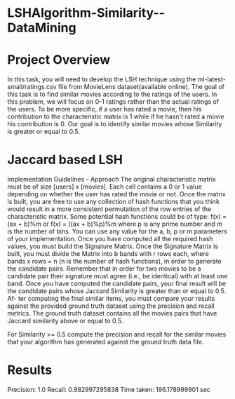 # LSHAlgorithm-Similarity--DataMining

# Project Overview

In this task, you will need to develop the LSH technique using the ml-latest-small/ratings.csv file from MovieLens dataset(available online). 
The goal of this task is to find similar movies according to the ratings of the users. 
In this problem, we will focus on 0-1 ratings rather than the actual ratings of the users. To be more specific, if a user has rated a movie, then his contribution to the characteristic matrix is 1 while if he hasn't rated a movie his contribution
is 0. Our goal is to identify similar movies whose Similarity is greater or equal to 0.5.

# Jaccard based LSH 
Implementation Guidelines - Approach
The original characteristic matrix must be of size [users] x [movies]. Each
cell contains a 0 or 1 value depending on whether the user has rated the movie
or not. Once the matrix is built, you are free to use any collection of hash
functions that you think would result in a more consistent permutation of the
row entries of the characteristic matrix.
Some potential hash functions could be of type:
f(x) = (ax + b)%m
or
f(x) = ((ax + b)%p)%m
where p is any prime number and m is the number of bins.
You can use any value for the a, b, p or m parameters of your
implementation.
Once you have computed all the required hash values, you must build the
Signature Matrix. Once the Signature Matrix is built, you must divide the
Matrix into b bands with r rows each, where bands x rows = n (n is the number
of hash functions), in order to generate the candidate pairs. Remember that in
order for two movies to be a candidate pair their signature must agree (i.e., be
identical) with at least one band.
Once you have computed the candidate pairs, your final result will be the
candidate pairs whose Jaccard Similarity is greater than or equal to 0.5. Af-
ter computing the final similar items, you must compare your results against
the provided ground truth dataset using the precision and recall metrics. The
ground truth dataset contains all the movies pairs that have Jaccard similarity
above or equal to 0.5. 

For Similarity >= 0.5 compute the precision and recall for the similar
movies that your algorithm has generated against the ground truth data file.

# Results

Precision: 1.0
Recall: 0.982997295838
Time taken: 196.178999901 sec




